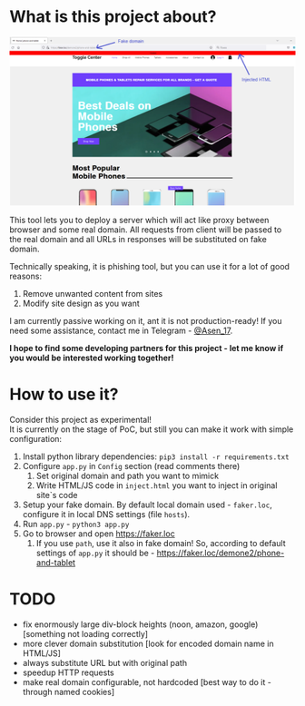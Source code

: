 # What is this project about?

![alt text](screenshot-demo.png)

This tool lets you to deploy a server which will act like proxy between browser and some real domain. All requests from client will be passed to the real domain and all URLs in responses will be substituted on fake domain.  

Technically speaking, it is phishing tool, but you can use it for a lot of good reasons:

1. Remove unwanted content from sites
2. Modify site design as you want

I am currently passive working on it, ant it is not production-ready! If you need some assistance, contact me in Telegram - [@Asen_17](https://t.me/AseN_17).  

**I hope to find some developing partners for this project - let me know if you would be interested working together!**

# How to use it?

Consider this project as experimental!  
It is currently on the stage of PoC, but still you can make it work with simple configuration:  

1. Install python library dependencies: `pip3 install -r requirements.txt`
2. Configure `app.py` in `Config` section (read comments there)
    1. Set original domain and path you want to mimick
    2. Write HTML/JS code in `inject.html` you want to inject in original site`s code
3. Setup your fake domain. By default local domain used - `faker.loc`, configure it in local DNS settings (file `hosts`).
4. Run `app.py` - `python3 app.py`
5. Go to browser and open https://faker.loc
    1. If you use `path`, use it also in fake domain! So, according to default settings of `app.py` it should be - https://faker.loc/demone2/phone-and-tablet

# TODO

- fix enormously large div-block heights (noon, amazon, google) [something not loading correctly]
- more clever domain substitution [look for encoded domain name in HTML/JS]
- always substitute URL but with original path
- speedup HTTP requests
- make real domain configurable, not hardcoded [best way to do it - through named cookies]
